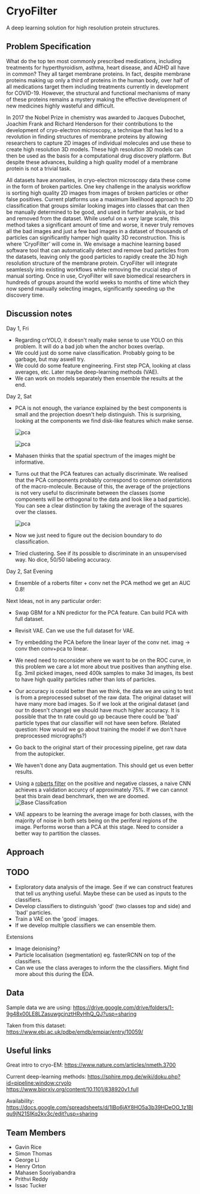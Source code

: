 # CryoFilter

A deep learning solution for high resolution protein structures.

## Problem Specification

What do the top ten most commonly prescribed medications, including treatments for hyperthyroidism, asthma, heart disease, and ADHD all have in common? They all target membrane proteins. In fact, despite membrane proteins making up only a third of proteins in the human body, over half of all medications target them including treatments currently in development for COVID-19. However, the structural and functional mechanisms of many of these proteins remains a mystery making the effective development of new medicines highly wasteful and difficult.

In 2017 the Nobel Prize in chemistry was awarded to Jacques Dubochet, Joachim Frank and Richard Henderson for their contributions to the development of cryo-electron microscopy, a technique that has led to a revolution in finding structures of membrane proteins by allowing researchers to capture 2D images of individual molecules and use these to create high resolution 3D models. These high resolution 3D models can then be used as the basis for a computational drug discovery platform. But despite these advances, building a high quality model of a membrane protein is not a trivial task.

All datasets have anomalies, in cryo-electron microscopy data these come in the form of broken particles. One key challenge in the analysis workflow is sorting high quality 2D images from images of broken particles or other false positives. Current platforms use a maximum likelihood approach to 2D classification that groups similar looking images into classes that can then be manually determined to be good, and used in further analysis, or bad and removed from the dataset. While useful on a very large scale, this method takes a significant amount of time and worse, it never truly removes all the bad images and just a few bad images in a dataset of thousands of particles can significantly hamper high quality 3D reconstruction.
This is where ‘CryoFilter’ will come in. We envisage a machine learning based software tool that can automatically detect and remove bad particles from the datasets, leaving only the good particles to rapidly create the 3D high resolution structure of the membrane protein. CryoFilter will integrate seamlessly into existing workflows while removing the crucial step of manual sorting. Once in use, CryoFilter will save biomedical researchers in hundreds of groups around the world weeks to months of time which they now spend manually selecting images, significantly speeding up the discovery time.

## Discussion notes

Day 1, Fri

- Regarding crYOLO, it doesn't really make sense to use YOLO on this problem. It will do a bad job when the anchor boxes overlap.
- We could just do some naive classification. Probably going to be garbage, but may aswell try.
- We could do some feature engineering. First step PCA, looking at class averages, etc. Later maybe deep-learning methods (VAE).
- We can work on models separately then ensemble the results at the end.

Day 2, Sat

- PCA is not enough, the variance explained by the best components is small and the projection doesn't help distinguish. This is surprising, looking at the components we find disk-like features which make sense.

  ![pca](https://github.com/HealthHackAu2020/CryoFilter/blob/master/figures/pca_proj.png?raw=true)

  ![pca](https://github.com/HealthHackAu2020/CryoFilter/blob/master/figures/pca_plot.png?raw=true)

- Mahasen thinks that the spatial spectrum of the images might be informative.
- Turns out that the PCA features can actually discriminate. We realised that the PCA components probably correspond to common orientations of the macro-molecule. Because of this, the average of the projections is not very useful to discriminate between the classes (some components will be orthogonal to the data and look like a bad particle). You can see a clear distinction by taking the average of the squares over the classes.

  ![pca](https://github.com/HealthHackAu2020/CryoFilter/blob/master/figures/pca_plot_squared.png?raw=true)

- Now we just need to figure out the decision boundary to do classification.
- Tried clustering. See if its possible to discriminate in an unsupervised way. No dice, 50/50 labeling accuracy.

Day 2, Sat Evening
- Ensemble of a roberts filter + conv net the PCA method we get an AUC 0.8!

Next Ideas, not in any particular order:
- Swap GBM for a NN predictor for the PCA feature. Can build PCA with full dataset.
- Revisit VAE. Can we use the full dataset for VAE.
- Try embedding the PCA before the linear layer of the conv net. imag -> conv then conv+pca to linear.
- We need need to reconsider where we want to be on the ROC curve, in this problem we care a lot more about true positives than anything else. Eg. 3mil picked images, need 400k samples to make 3d images, its best to have high quality particles rather than lots of particles.
- Our accuracy is could better than we think, the data we are using to test is from a preprocessed subset of the raw data. The original dataset will have many more bad images. So if we look at the original dataset (and our tn doesn't change) we should have much higher accuracy. It is possible that the tn rate could go up because there could be 'bad' particle types that our classifier will not have seen before. (Related question: How would we go about training the model if we don't have preprocessed micrographs?)
- Go back to the original start of their processing pipeline, get raw data from the autopicker.
- We haven't done any Data augmentation. This should get us even better results.


- Using a [roberts filter](http://man.hubwiz.com/docset/Scikit-image.docset/Contents/Resources/Documents/api/skimage.filters.html#skimage.filters.roberts) on the
positive and negative classes, a naive CNN achieves a validation accurcy of approximately 75%. If we can cannot beat this brain dead benchmark, then we are doomed.
![Base Classifcation](https://github.com/HealthHackAu2020/CryoFilter/blob/master/figures/roberts_filter_classifcation.png?raw=true)

- VAE appears to be learning the average image for both classes, with the majority of noise in both sets being on the periferal regions of the image. Performs worse than a PCA at this stage. Need to consider a better way to partition the classes.

## Approach

## TODO

- Exploratory data analysis of the image. See if we can construct features that tell us anything useful. Maybe these can be used as inputs to the classifiers.
- Develop classifiers to distinguish 'good' (two classes top and side) and 'bad' particles.
- Train a VAE on the 'good` images.
- If we develop multiple classifiers we can ensemble them.

Extensions

- Image deionising?
- Particle localisation (segmentation) eg. fasterRCNN on top of the classifiers.
- Can we use the class averages to inform the the classifiers. Might find more about this during the EDA.

## Data

Sample data we are using:
https://drive.google.com/drive/folders/1-9g48x00LE8LZasuwgcjnztHRyHhQ_QJ?usp=sharing

Taken from this dataset:
https://www.ebi.ac.uk/pdbe/emdb/empiar/entry/10059/

## Useful links

Great intro to cryo-EM:
https://www.nature.com/articles/nmeth.3700

Current deep-learning methods:
https://sphire.mpg.de/wiki/doku.php?id=pipeline:window:cryolo
https://www.biorxiv.org/content/10.1101/838920v1.full

Availability:
https://docs.google.com/spreadsheets/d/1IBo6jAY8HO5a3b39HDeOO_1z1Blqu9jN21SIKq2kv3c/edit?usp=sharing

## Team Members

- Gavin Rice
- Simon Thomas
- George Li
- Henry Orton
- Mahasen Sooriyabandra
- Prithvi Reddy
- Issac Tucker
